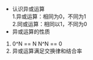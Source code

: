 - 认识异或运算  
1.异或运算：相同为0，不同为1  
2.同或运算：相同以1，不同为0
- 异或运算的性质
1. 0^N == N      N^N == 0
2. 异或运算满足交换律和结合率


